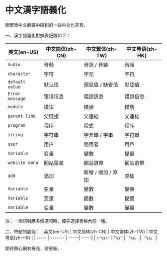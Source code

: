 # 中文漢字語義化
簡繁粵中文翻譯中碰到的一些中文化差異，

一、漢字語義化對照表記錄如下：

| 英文(en-US) | 中文简体(zh-CN) | 中文繁体(zh-TW) | 中文粤语(zh-HK) |
| -----	 | ------- | -----| -----| 
| `Audio` | 音频 | 音訊 / 音樂 | 音頻 |
| `character` | 字符 | 字元 | 字符 |
| `default value` | 默认值 | 預設值 / 缺省值 | 默認值 |
| `Error message` | 错误信息 | 錯誤訊息 | 錯誤信息 |
| `module` | 模块 | 模組 | 糢塊 |
| `parent link` | 父链接 | 父連結 | 父連結 |
| `program` | 程序 | 程式 | 程序 |
| `string` | 字符串 | 字元串 / 字串 | 字符串 |
| `user` | 用户 | 使用者 | 用戶 |
| `Variable` | 变量 | 變數 | 變量 |
| `website menu` | 网站菜单 | 網站選單 | 網站選單 |
| `add` | 添加 | 新增 / 增加 / 添加 | 添加 |
| `Variable` | 变量 | 變數 | 變量 |
| `Variable` | 变量 | 變數 | 變量 |
| `Variable` | 变量 | 變數 | 變量 |

注：一個詞對應多個選項時，優先選擇表格內前一種。

二、符號的處理：
| 英文(en-US) | 中文简体(zh-CN) | 中文繁体(zh-TW) | 中文粤语(zh-HK) |
| -----	 | ------- | -----| -----| 
| `\"%s\"` | `“%s”` | `「%s」` | `「%s」` |

期待熱心網友補充，待更新。
